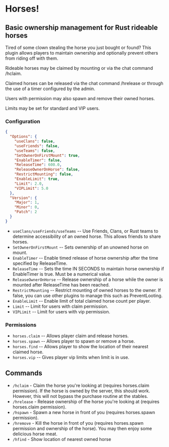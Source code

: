 # Horses!
## Basic ownership management for Rust rideable horses

Tired of some clown stealing the horse you just bought or found?  This plugin allows players to maintain ownership and optionally prevent others from riding off with them.

Rideable horses may be claimed by mounting or via the chat command /hclaim.

Claimed horses can be released via the chat command /hrelease or through the use of a timer configured by the admin.

Users with permission may also spawn and remove their owned horses.

Limits may be set for standard and VIP users.

### Configuration
```json
{
  "Options": {
    "useClans": false,
    "useFriends": false,
    "useTeams": false,
    "SetOwnerOnFirstMount": true,
    "EnableTimer": false,
    "ReleaseTime": 600.0,
    "ReleaseOwnerOnHorse": false,
    "RestrictMounting": false,
    "EnableLimit": true,
    "Limit": 2.0,
    "VIPLimit": 5.0
  },
  "Version": {
    "Major": 1,
    "Minor": 0,
    "Patch": 2
  }
}
```

- `useClans/useFriends/useTeams` -- Use Friends, Clans, or Rust teams to determine accessibility of an owned horse.  This allows friends to share horses.
- `SetOwnerOnFirstMount` -- Sets ownership of an unowned horse on mount.
- `EnableTimer` -- Enable timed release of horse ownership after the time specified by ReleaseTime.
- `ReleaseTime` -- Sets the time IN SECONDS to maintain horse ownership if EnableTimer is true.  Must be a numerical value.
- `ReleaseOwnerOnHorse` -- Release ownership of a horse while the owner is mounted after ReleaseTime has been reached.
- `RestrictMounting` -- Restrict mounting of owned horses to the owner.  If false, you can use other plugins to manage this such as PreventLooting.
- `EnableLimit` -- Enable limit of total claimed horse count per player.
- `Limit` -- Limit for users with claim permission.
- `VIPLimit` -- Limit for users with vip permission.

### Permissions

- `horses.claim` -- Allows player claim and release horses.
- `horses.spawn` -- Allows player to spawn or remove a horse.
- `horses.find` -- Allows player to show the location of their nearest claimed horse.
- `horses.vip` -- Gives player vip limits when limit is in use.

## Commands

- `/hclaim` - Claim the horse you're looking at (requires horses.claim permission).  If the horse is owned by the server, this should work.  However, this will not bypass the purchase routine at the stables.
- `/hrelease` - Release ownership of the horse you're looking at (requires horses.claim permission).
- `/hspawn` - Spawn a new horse in front of you (requires horses.spawn permission).
- `/hremove` - Kill the horse in front of you (requires horses.spawn permission and ownership of the horse).  You may then enjoy some delicious horse meat.
- `/hfind` - Show location of nearest owned horse

